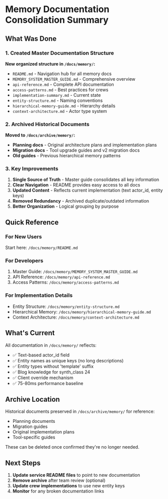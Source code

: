 # Memory Documentation Consolidation Summary

## What Was Done

### 1. Created Master Documentation Structure

**New organized structure in `/docs/memory/`:**
- `README.md` - Navigation hub for all memory docs
- `MEMORY_SYSTEM_MASTER_GUIDE.md` - Comprehensive overview
- `api-reference.md` - Complete API documentation
- `access-patterns.md` - Best practices for crews
- `implementation-summary.md` - Current state
- `entity-structure.md` - Naming conventions
- `hierarchical-memory-guide.md` - Hierarchy details
- `context-architecture.md` - Actor type system

### 2. Archived Historical Documents

**Moved to `/docs/archive/memory/`:**
- **Planning docs** - Original architecture plans and implementation plans
- **Migration docs** - Tool upgrade guides and v2 migration docs
- **Old guides** - Previous hierarchical memory patterns

### 3. Key Improvements

1. **Single Source of Truth** - Master guide consolidates all key information
2. **Clear Navigation** - README provides easy access to all docs
3. **Updated Content** - Reflects current implementation (text actor_id, entity keys)
4. **Removed Redundancy** - Archived duplicate/outdated information
5. **Better Organization** - Logical grouping by purpose

## Quick Reference

### For New Users
Start here: `/docs/memory/README.md`

### For Developers
1. Master Guide: `/docs/memory/MEMORY_SYSTEM_MASTER_GUIDE.md`
2. API Reference: `/docs/memory/api-reference.md`
3. Access Patterns: `/docs/memory/access-patterns.md`

### For Implementation Details
- Entity Structure: `/docs/memory/entity-structure.md`
- Hierarchical Memory: `/docs/memory/hierarchical-memory-guide.md`
- Context Architecture: `/docs/memory/context-architecture.md`

## What's Current

All documentation in `/docs/memory/` reflects:
- ✅ Text-based actor_id field
- ✅ Entity names as unique keys (no long descriptions)
- ✅ Entity types without 'template' suffix
- ✅ Blog knowledge for synth_class 24
- ✅ Client override mechanism
- ✅ 75-80ms performance baseline

## Archive Location

Historical documents preserved in `/docs/archive/memory/` for reference:
- Planning documents
- Migration guides
- Original implementation plans
- Tool-specific guides

These can be deleted once confirmed they're no longer needed.

## Next Steps

1. **Update service README files** to point to new documentation
2. **Remove archive** after team review (optional)
3. **Update crew implementations** to use new entity keys
4. **Monitor** for any broken documentation links